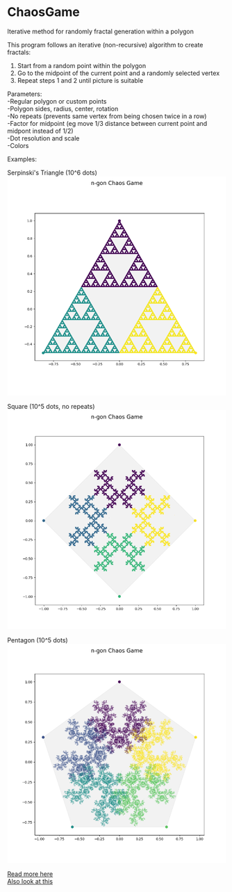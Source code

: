 # ChaosGame
Iterative method for randomly fractal generation within a polygon

This program follows an iterative (non-recursive) algorithm to create fractals:
  1. Start from a random point within the polygon
  2. Go to the midpoint of the current point and a randomly selected vertex
  3. Repeat steps 1 and 2 until picture is suitable
  
Parameters:\
  -Regular polygon or custom points\
  -Polygon sides, radius, center, rotation\
  -No repeats (prevents same vertex from being chosen twice in a row)\
  -Factor for midpoint (eg move 1/3 distance between current point and midpont instead of 1/2)\
  -Dot resolution and scale\
  -Colors
  
Examples:

Serpinski's Triangle (10^6 dots)
![](https://github.com/SamuelHunter/ChaosGame/blob/master/Chaos_Game_3_10^6_color.png)

Square (10^5 dots, no repeats)
![](https://github.com/SamuelHunter/ChaosGame/blob/master/Chaos_Game_4_10^5_norepeat_color.png)

Pentagon (10^5 dots)
![](https://github.com/SamuelHunter/ChaosGame/blob/master/Chaos_Game_5_10^5_norepeat_color.png)

[Read more here](https://en.wikipedia.org/wiki/Chaos_game)\
[Also look at this](http://www.shodor.org/interactivate/activities/TheChaosGame/)
